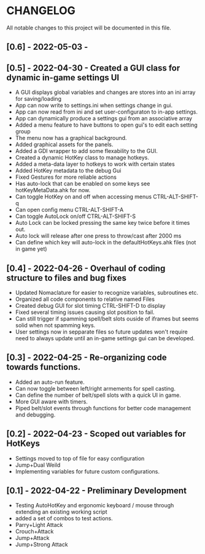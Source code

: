 # CHANGELOG

All notable changes to this project will be documented in this file.
## [0.6] - 2022-05-03 - 
## [0.5] - 2022-04-30 - Created a GUI class for dynamic in-game settings UI 
 - A GUI displays global variables and changes are stores into an ini array for saving/loading
 - App can now write to settings.ini when settings change in gui.
 - App can now read from ini and set user-configuraton to in-app settings.
 - App can dynamically produce a settings gui from an associative array
 - Added a menu feature to have buttons to open gui's to edit each setting group
 - The menu now has a graphical background.
 - Added graphical assets for the panels.
 - Added a GDI wrapper to add some flexability to the GUI.
 - Created a dynamic HotKey class to manage hotkeys.
 - Added a meta-data layer to hotkeys to work with certain states 
 - Added HotKey metadata to the debug Gui 
 - Fixed Gestures for more reliable actions
 - Has auto-lock that can be enabled on some keys see hotKeyMetaData.ahk for now.
 - Can toggle HotKey on and off when accessing menus CTRL-ALT-SHIFT-q
 - Can open config menu CTRL-ALT-SHIFT-A
 - Can toggle AutoLock on/off CTRL-ALT-SHIFT-S
 - Auto Lock can be locked pressing the same key twice before it times out.
 - Auto lock will release after one press to throw/cast after 2000 ms 
 - Can define which key will auto-lock in the defaultHotKeys.ahk files (not in game yet) 

## [0.4] - 2022-04-26 - Overhaul of coding structure to files and bug fixes
- Updated Nomaclature for easier to recognize variables, subroutines etc.
- Organized all code components to relative named Files 
- Created debug GUI for slot timing CTRL-SHIFT-D to display
- Fixed several timing issues causing slot position to fail.
- Can still trigger if spamming spell/belt slots ouside of iframes but seems solid when not spamming keys.
- User settings now in sepparate files so future updates won't require need to always update until an in-game
  settings gui can be developed.

## [0.3] - 2022-04-25 - Re-organizing code towards functions.
 - Added an auto-run feature.
 - Can now toggle between left/right armements for spell casting.
 - Can define the number of belt/spell slots with a quick UI in game.
 - More GUI aware with timers.
 - Piped belt/slot events through functions for better code management and debugging.

## [0.2] - 2022-04-23 - Scoped out variables for HotKeys
- Settings moved to top of file for easy configuration
- Jump+Dual Weild
- Implementing variables for future custom configurations.


## [0.1] - 2022-04-22 - Preliminary Development 
- Testing AutoHotKey and ergonomic keyboard / mouse through extending an existing working script
- added a set of combos to test actions.
- Parry+Light Attack
- Crouch+Attack
- Jump+Attack
- Jump+Strong Attack
